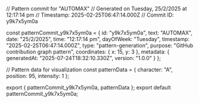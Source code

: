 // Pattern commit for "AUTOMAX"
// Generated on Tuesday, 25/2/2025 at 12:17:14 pm
// Timestamp: 2025-02-25T06:47:14.000Z
// Commit ID: y9k7x5ym0a

const patternCommit_y9k7x5ym0a = {
  id: "y9k7x5ym0a",
  text: "AUTOMAX",
  date: "25/2/2025",
  time: "12:17:14 pm",
  dayOfWeek: "Tuesday",
  timestamp: "2025-02-25T06:47:14.000Z",
  type: "pattern-generation",
  purpose: "GitHub contribution graph pattern",
  coordinates: {
    x: 15,
    y: 3
  },
  metadata: {
    generatedAt: "2025-07-24T18:32:10.330Z",
    version: "1.0.0"
  }
};

// Pattern data for visualization
const patternData = {
  character: "A",
  position: 95,
  intensity: 1
};

export { patternCommit_y9k7x5ym0a, patternData };
export default patternCommit_y9k7x5ym0a;
